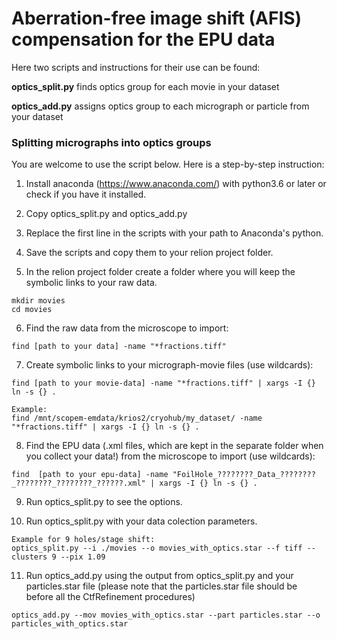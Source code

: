 # Aberration-free image shift (AFIS) compensation for the EPU data

Here two scripts and instructions for their use can be found:

**optics_split.py** finds optics group for each movie in your dataset

**optics_add.py** assigns optics group to each micrograph or particle from your dataset

### Splitting micrographs into optics groups
You are welcome to use the script below. Here is a step-by-step instruction:

1. Install anaconda (https://www.anaconda.com/) with python3.6 or later or check if you have it installed.

2. Copy optics_split.py and optics_add.py

3. Replace the first line in the scripts with your path to Anaconda's python.

4. Save the scripts and copy them to your relion project folder.

5. In the relion project folder create a folder where you will keep the symbolic links to your raw data.
```
mkdir movies
cd movies
```
6. Find the raw data from the microscope to import:
```
find [path to your data] -name "*fractions.tiff"
```
7. Create symbolic links to your micrograph-movie files (use wildcards):
```
find [path to your movie-data] -name "*fractions.tiff" | xargs -I {} ln -s {} .

Example:
find /mnt/scopem-emdata/krios2/cryohub/my_dataset/ -name "*fractions.tiff" | xargs -I {} ln -s {} . 
```
8. Find the EPU data (.xml files, which are kept in the separate folder when you collect your data!) from the microscope to import (use wildcards):
```
find  [path to your epu-data] -name "FoilHole_????????_Data_????????_????????_????????_??????.xml" | xargs -I {} ln -s {} .  
```
9. Run optics_split.py to see the options.

10. Run optics_split.py with your data colection parameters.
```
Example for 9 holes/stage shift:
optics_split.py --i ./movies --o movies_with_optics.star --f tiff --clusters 9 --pix 1.09
```
11. Run optics_add.py using the output from optics_split.py and your particles.star file (please note that the particles.star file should be before all the CtfRefinement procedures) 
```
optics_add.py --mov movies_with_optics.star --part particles.star --o particles_with_optics.star
```

